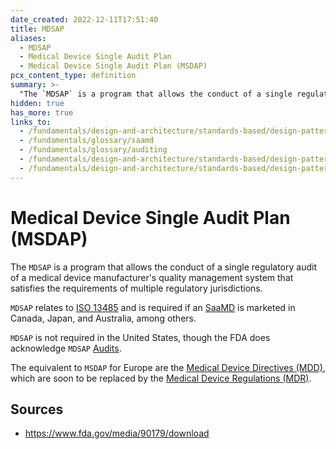 ```yaml
---
date_created: 2022-12-11T17:51:40
title: MDSAP
aliases:
  - MDSAP
  - Medical Device Single Audit Plan
  - Medical Device Single Audit Plan (MSDAP)
pcx_content_type: definition
summary: >-
  "The `MDSAP` is a program that allows the conduct of a single regulatory audit of a medical device manufacturer's quality management system that satisfies the requirements of multiple regulatory jurisdictions."
hidden: true
has_more: true
links_to:
  - /fundamentals/design-and-architecture/standards-based/design-patterns/iso-13485
  - /fundamentals/glossary/saamd
  - /fundamentals/glossary/auditing
  - /fundamentals/design-and-architecture/standards-based/design-patterns/mdd
  - /fundamentals/design-and-architecture/standards-based/design-patterns/mdr
---
```


# Medical Device Single Audit Plan (MSDAP)

The `MDSAP` is a program that allows the conduct of a single regulatory audit of a medical device manufacturer's quality management system that satisfies the requirements of multiple regulatory jurisdictions.

`MDSAP` relates to [ISO 13485](/fundamentals/design-and-architecture/standards-based/design-patterns/iso-13485) and is required if an [SaaMD](/fundamentals/glossary/saamd) is marketed in Canada, Japan, and Australia, among others.

`MDSAP` is not required in the United States, though the FDA does acknowledge `MDSAP` [Audits](/fundamentals/glossary/auditing).

The equivalent to `MSDAP` for Europe are the [Medical Device Directives (MDD)](/fundamentals/design-and-architecture/standards-based/design-patterns/mdd), which are soon to be replaced by the [Medical Device Regulations (MDR)](/fundamentals/design-and-architecture/standards-based/design-patterns/mdr).

## Sources

- https://www.fda.gov/media/90179/download
